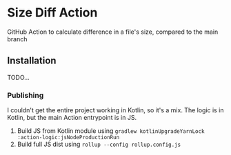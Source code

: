 # Size Diff Action

GitHub Action to calculate difference in a file's size, compared to the main branch

## Installation

TODO...

### Publishing

I couldn't get the entire project working in Kotlin, so it's a mix. The logic is in Kotlin,
but the main Action entrypoint is in JS.

1. Build JS from Kotlin module using `gradlew kotlinUpgradeYarnLock :action-logic:jsNodeProductionRun`
2. Build full JS dist using `rollup --config rollup.config.js`